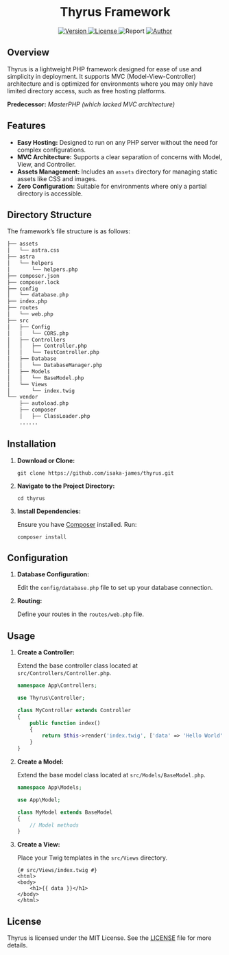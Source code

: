 <div align="center">
    <h1 align="center"> Thyrus Framework </h1>

<a href="https://github.com/isaka-james/thyrus">
    <img title="Version" src="https://img.shields.io/badge/Version-0.1.0-yellow?style=for-the-badge&logo=">
</a>

<a href="https://github.com/isaka-james/thyrus/blob/main/LICENSE">
    <img title="License" src="https://img.shields.io/badge/License-MIT-brightgreen?style=for-the-badge&logo=mit">
</a>

<img title="Report" src="https://img.shields.io/badge/Copyright-2024-red?style=for-the-badge&logo=github">

<a href="https://github.com/isaka-james/thrus">
    <img title="Author" src="https://img.shields.io/badge/GITHUB-THYRUS-blue?style=for-the-badge&logo=github">
</a>
</div>

## Overview

Thyrus is a lightweight PHP framework designed for ease of use and simplicity in deployment. It supports MVC (Model-View-Controller) architecture and is optimized for environments where you may only have limited directory access, such as free hosting platforms.

**Predecessor:** *MasterPHP (which lacked MVC architecture)*

## Features

- **Easy Hosting:** Designed to run on any PHP server without the need for complex configurations.
- **MVC Architecture:** Supports a clear separation of concerns with Model, View, and Controller.
- **Assets Management:** Includes an `assets` directory for managing static assets like CSS and images.
- **Zero Configuration:** Suitable for environments where only a partial directory is accessible.

## Directory Structure

The framework’s file structure is as follows:

```bash
├── assets
│   └── astra.css
├── astra
│   └── helpers
│       └── helpers.php
├── composer.json
├── composer.lock
├── config
│   └── database.php
├── index.php
├── routes
│   └── web.php
├── src
│   ├── Config
│   │   └── CORS.php
│   ├── Controllers
│   │   ├── Controller.php
│   │   └── TestController.php
│   ├── Database
│   │   └── DatabaseManager.php
│   ├── Models
│   │   └── BaseModel.php
│   └── Views
│       └── index.twig
└── vendor
    ├── autoload.php
    ├── composer
    │   ├── ClassLoader.php
    ......
```

## Installation

1. **Download or Clone:**

   ```
   git clone https://github.com/isaka-james/thyrus.git
   ```

2. **Navigate to the Project Directory:**

   ```
   cd thyrus
   ```

3. **Install Dependencies:**

   Ensure you have [Composer](https://getcomposer.org/) installed. Run:

   ```
   composer install
   ```

## Configuration

1. **Database Configuration:**

   Edit the `config/database.php` file to set up your database connection.

2. **Routing:**

   Define your routes in the `routes/web.php` file.

## Usage

1. **Create a Controller:**

   Extend the base controller class located at `src/Controllers/Controller.php`.

   ```php
   namespace App\Controllers;

   use Thyrus\Controller;

   class MyController extends Controller
   {
       public function index()
       {
           return $this->render('index.twig', ['data' => 'Hello World']);
       }
   }
   ```

2. **Create a Model:**

   Extend the base model class located at `src/Models/BaseModel.php`.

   ```php
   namespace App\Models;

   use App\Model;

   class MyModel extends BaseModel
   {
       // Model methods
   }
   ```

3. **Create a View:**

   Place your Twig templates in the `src/Views` directory.

   ```twig
   {# src/Views/index.twig #}
   <html>
   <body>
       <h1>{{ data }}</h1>
   </body>
   </html>
   ```

## License

Thyrus is licensed under the MIT License. See the [LICENSE](LICENSE) file for more details.
